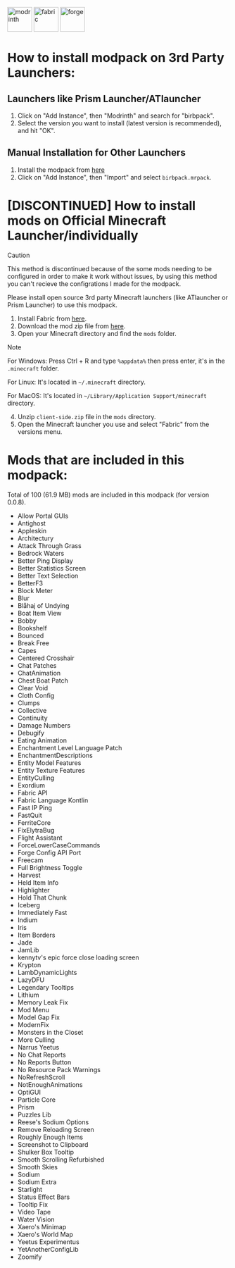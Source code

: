 <a href="https://modrinth.com/modpack/birbpack"><img alt="modrinth" height="56" src="https://cdn.jsdelivr.net/npm/@intergrav/devins-badges@3/assets/cozy/available/modrinth_vector.svg"></a> 
<img alt="fabric" height="56" src="https://cdn.jsdelivr.net/npm/@intergrav/devins-badges@3/assets/cozy/supported/fabric_vector.svg"> 
<img alt="forge" height="56" src="https://cdn.jsdelivr.net/npm/@intergrav/devins-badges@3/assets/cozy/unsupported/forge_vector.svg"> 

# How to install modpack on 3rd Party Launchers:

## Launchers like Prism Launcher/ATlauncher
1. Click on "Add Instance", then "Modrinth" and search for "birbpack".
2. Select the version you want to install (latest version is recommended), and hit "OK".

## Manual Installation for Other Launchers
1. Install the modpack from [here](https://modrinth.com/modpack/birb-modpack/versions)
2. Click on "Add Instance", then "Import" and select `birbpack.mrpack`.

# [DISCONTINUED] How to install mods on Official Minecraft Launcher/individually

> [!CAUTION]
> This method is discontinued because of the some mods needing to be configured in order to make it work without issues, by using this method you can't recieve the configrations I made for the modpack.
>
>  Please install open source 3rd party Minecraft launchers (like ATlauncher or Prism Launcher) to use this modpack. 

1. Install Fabric from [here](https://fabricmc.net/use/installer/).
2. Download the mod zip file from [here](https://github.com/birbkeks/birb-modpack/releases).
3. Open your Minecraft directory and find the `mods` folder.

> [!NOTE]
> For Windows: Press Ctrl + R and type `%appdata%` then press enter, it's in the `.minecraft` folder.
> 
> For Linux: It's located in `~/.minecraft` directory.
>
> For MacOS: It's located in `~/Library/Application Support/minecraft` directory.
  
4. Unzip `client-side.zip` file in the `mods` directory.
5. Open the Minecraft launcher you use and select "Fabric" from the versions menu.

# Mods that are included in this modpack:

Total of 100 (61.9 MB) mods are included in this modpack (for version 0.0.8).
- Allow Portal GUIs
- Antighost
- Appleskin
- Architectury
- Attack Through Grass
- Bedrock Waters
- Better Ping Display
- Better Statistics Screen
- Better Text Selection
- BetterF3
- Block Meter
- Blur
- Blåhaj of Undying
- Boat Item View
- Bobby
- Bookshelf
- Bounced
- Break Free
- Capes
- Centered Crosshair
- Chat Patches
- ChatAnimation
- Chest Boat Patch
- Clear Void
- Cloth Config
- Clumps
- Collective
- Continuity
- Damage Numbers
- Debugify
- Eating Animation
- Enchantment Level Language Patch
- EnchantmentDescriptions
- Entity Model Features
- Entity Texture Features
- EntityCulling
- Exordium
- Fabric API
- Fabric Language Kontlin
- Fast IP Ping
- FastQuit
- FerriteCore
- FixElytraBug
- Flight Assistant
- ForceLowerCaseCommands
- Forge Config API Port
- Freecam
- Full Brightness Toggle
- Harvest
- Held Item Info
- Highlighter
- Hold That Chunk
- Iceberg
- Immediately Fast
- Indium
- Iris
- Item Borders
- Jade
- JamLib
- kennytv's epic force close loading screen
- Krypton
- LambDynamicLights
- LazyDFU
- Legendary Tooltips
- Lithium
- Memory Leak Fix
- Mod Menu
- Model Gap Fix
- ModernFix
- Monsters in the Closet
- More Culling
- Narrus Yeetus
- No Chat Reports
- No Reports Button
- No Resource Pack Warnings
- NoRefreshScroll
- NotEnoughAnimations
- OptiGUI
- Particle Core 
- Prism
- Puzzles Lib
- Reese's Sodium Options
- Remove Reloading Screen 
- Roughly Enough Items
- Screenshot to Clipboard
- Shulker Box Tooltip
- Smooth Scrolling Refurbished
- Smooth Skies
- Sodium
- Sodium Extra
- Starlight
- Status Effect Bars
- Tooltip Fix
- Video Tape
- Water Vision
- Xaero's Minimap
- Xaero's World Map
- Yeetus Experimentus
- YetAnotherConfigLib
- Zoomify
